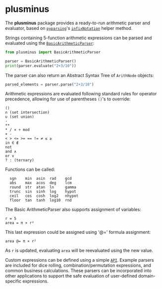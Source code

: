 # plusminus

The **plusminus** package provides a ready-to-run arithmetic parser and evaluator, based on [`pyparsing`](https://github.com/pyparsing/pyparsing)'s 
[`infixNotation`](https://github.com/pyparsing/pyparsing/blob/master/pyparsing/helpers.py#L608) helper method.

Strings containing 5-function arithmetic expressions can be parsed and evaluated using the [`BasicArithmeticParser`](https://github.com/pyparsing/plusminus/blob/master/plusminus/plusminus.py#L1105):

```python
from plusminus import BasicArithmeticParser

parser = BasicArithmeticParser()
print(parser.evaluate("2+3/10"))
```

The parser can also return an Abstract Syntax Tree of `ArithNode` objects:

```python
parsed_elements = parser.parse("2+3/10")
```

Arithmetic expressions are evaluated following standard rules for operator precedence, allowing for use of parentheses `()`'s 
to override:

    ()
    ∩ (set intersection)
    ∪ (set union)
    -
    **
    * / × ÷ mod
    + -
    < > <= >= == != ≠ ≤ ≥
    in ∈ ∉
    not
    and ∧
    or ∨
    ? : (ternary)

Functions can be called:

      sgn    min  asin  rad    gcd
      abs    max  acos  deg    lcm
      round  str  atan  ln     gamma
      trunc  sin  sinh  log    hypot
      ceil   cos  cosh  log2   nhypot
      floor  tan  tanh  log10  rnd


The Basic ArithmeticParser also supports assignment of variables:

    r = 5
    area = π × r²


This last expression could be assigned using '@=' formula assignment:

    area @= π × r²


As `r` is updated, evaluating `area` will be reevaluated using the new value.


Custom expressions can be defined using a simple [`API`](https://github.com/pyparsing/plusminus/blob/master/doc/developer_api.md). Example parsers
are included for dice rolling, combination/permutation expressions, and 
common business calculations. These parsers can be incorporated into
other applications to support the safe evaluation of user-defined 
domain-specific expressions.

